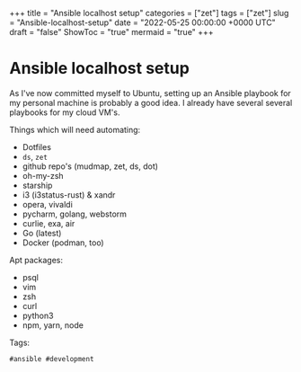 +++
title = "Ansible localhost setup"
categories = ["zet"]
tags = ["zet"]
slug = "Ansible-localhost-setup"
date = "2022-05-25 00:00:00 +0000 UTC"
draft = "false"
ShowToc = "true"
mermaid = "true"
+++

# Ansible localhost setup

As I've now committed myself to Ubuntu, setting up an Ansible playbook 
for my personal machine is probably a good idea. I already have several 
several playbooks for my cloud VM's.

Things which will need automating:

- Dotfiles
- `ds`, `zet`
- github repo's (mudmap, zet, ds, dot)
- oh-my-zsh
- starship
- i3 (i3status-rust) & xandr
- opera, vivaldi
- pycharm, golang, webstorm
- curlie, exa, air
- Go (latest)
- Docker (podman, too)

Apt packages:

- psql
- vim
- zsh
- curl
- python3
- npm, yarn, node

Tags:

    #ansible #development
